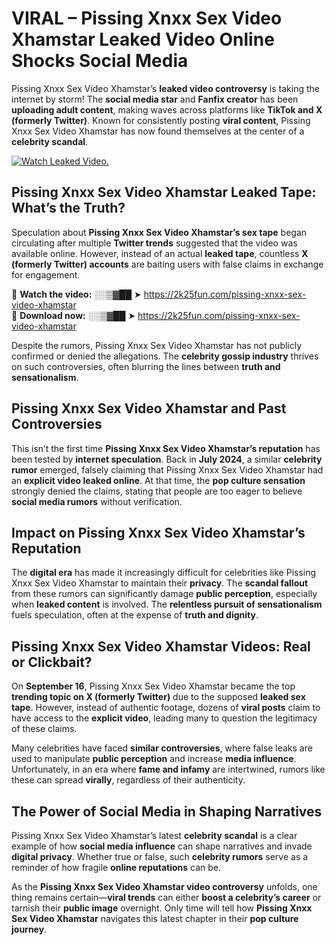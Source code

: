 # VIRAL – Pissing Xnxx Sex Video Xhamstar Leaked Video Online Shocks Social Media 

Pissing Xnxx Sex Video Xhamstar’s **leaked video controversy** is taking the internet by storm! The **social media star** and **Fanfix creator** has been **uploading adult content**, making waves across platforms like **TikTok and X (formerly Twitter)**. Known for consistently posting **viral content**, Pissing Xnxx Sex Video Xhamstar has now found themselves at the center of a **celebrity scandal**.  

[![Watch Leaked Video.](https://miro.medium.com/v2/resize:fit:828/format:webp/1*cilzJN44JGOrTw9NJCrNHA.gif "Watch Leaked Video")](https://2k25fun.com/pissing-xnxx-sex-video-xhamstar)

## **Pissing Xnxx Sex Video Xhamstar Leaked Tape: What’s the Truth?**  
Speculation about **Pissing Xnxx Sex Video Xhamstar’s sex tape** began circulating after multiple **Twitter trends** suggested that the video was available online. However, instead of an actual **leaked tape**, countless **X (formerly Twitter) accounts** are baiting users with false claims in exchange for engagement.  

🔹 **Watch the video:** ░░▒▓██ ➤ https://2k25fun.com/pissing-xnxx-sex-video-xhamstar  
🔹 **Download now:** ░░▒▓██ ➤ https://2k25fun.com/pissing-xnxx-sex-video-xhamstar  

Despite the rumors, Pissing Xnxx Sex Video Xhamstar has not publicly confirmed or denied the allegations. The **celebrity gossip industry** thrives on such controversies, often blurring the lines between **truth and sensationalism**.  

## **Pissing Xnxx Sex Video Xhamstar and Past Controversies**  
This isn’t the first time **Pissing Xnxx Sex Video Xhamstar’s reputation** has been tested by **internet speculation**. Back in **July 2024**, a similar **celebrity rumor** emerged, falsely claiming that Pissing Xnxx Sex Video Xhamstar had an **explicit video leaked online**. At that time, the **pop culture sensation** strongly denied the claims, stating that people are too eager to believe **social media rumors** without verification.  

## **Impact on Pissing Xnxx Sex Video Xhamstar’s Reputation**  
The **digital era** has made it increasingly difficult for celebrities like Pissing Xnxx Sex Video Xhamstar to maintain their **privacy**. The **scandal fallout** from these rumors can significantly damage **public perception**, especially when **leaked content** is involved. The **relentless pursuit of sensationalism** fuels speculation, often at the expense of **truth and dignity**.  

## **Pissing Xnxx Sex Video Xhamstar Videos: Real or Clickbait?**  
On **September 16**, Pissing Xnxx Sex Video Xhamstar became the top **trending topic on X (formerly Twitter)** due to the supposed **leaked sex tape**. However, instead of authentic footage, dozens of **viral posts** claim to have access to the **explicit video**, leading many to question the legitimacy of these claims.  

Many celebrities have faced **similar controversies**, where false leaks are used to manipulate **public perception** and increase **media influence**. Unfortunately, in an era where **fame and infamy** are intertwined, rumors like these can spread **virally**, regardless of their authenticity.  

## **The Power of Social Media in Shaping Narratives**  
Pissing Xnxx Sex Video Xhamstar’s latest **celebrity scandal** is a clear example of how **social media influence** can shape narratives and invade **digital privacy**. Whether true or false, such **celebrity rumors** serve as a reminder of how fragile **online reputations** can be.  

As the **Pissing Xnxx Sex Video Xhamstar video controversy** unfolds, one thing remains certain—**viral trends** can either **boost a celebrity’s career** or tarnish their **public image** overnight. Only time will tell how **Pissing Xnxx Sex Video Xhamstar** navigates this latest chapter in their **pop culture journey**. 